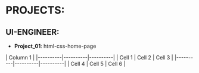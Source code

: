 # PROJECTS:

## UI-ENGINEER:
   - **Project_01**: html-css-home-page

| Column 1                       |
|----------|----------|----------|
| Cell 1   | Cell 2   | Cell 3   |
|----------|----------|----------|
| Cell 4   | Cell 5   | Cell 6   |   